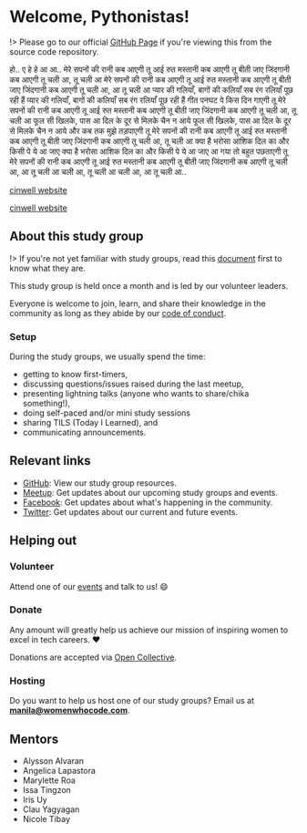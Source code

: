 # Welcome, Pythonistas!

!> Please go to our official [GitHub Page](https://wwcodemanila.github.io/WWCodeManila-Python/#/)
if you're viewing this from the source code repository.

हो.. ए हे हे आ आ.. मेरे सपनों की रानी कब आएगी तू आई रुत मस्तानी कब आएगी तू बीती जाए जिंदगानी कब आएगी तू चली आ, तू चली आ मेरे सपनों की रानी कब आएगी तू आई रुत मस्तानी कब आएगी तू बीती जाए जिंदगानी कब आएगी तू चली आ, आ तू चली आ प्यार की गलियाँ, बागों की कलियाँ सब रंग रलियाँ पूछ रही हैं प्यार की गलियाँ, बागों की कलियाँ सब रंग रलियाँ पूछ रही हैं गीत पनघट पे किस दिन गाएगी तू मेरे सपनों की रानी कब आएगी तू आई रुत मस्तानी कब आएगी तू बीती जाए जिंदगानी कब आएगी तू चली आ, तू चली आ फूल सी खिलके, पास आ दिल के दूर से मिलके चैन न आये फूल सी खिलके, पास आ दिल के दूर से मिलके चैन न आये और कब तक मुझे तड़पाएगी तू मेरे सपनों की रानी कब आएगी तू आई रुत मस्तानी कब आएगी तू बीती जाए जिंदगानी कब आएगी तू चली आ, तू चली आ क्या है भरोसा आशिक दिल का और किसी पे ये आ जाए क्या है भरोसा आशिक दिल का और किसी पे ये आ जाए आ गया तो बहुत पछताएगी तू मेरे सपनों की रानी कब आएगी तू आई रुत मस्तानी कब आएगी तू बीती जाए जिंदगानी कब आएगी तू चली आ, आ तू चली आ चली आ, तू चली आ चली आ, आ तू चली आ..

[cinwell website](https://www.youtube.com/embed/KUMtJ7Rufkg ':include :type=iframe width=100% height=400px')

[cinwell website](https://w.soundcloud.com/player/?url=https%3A//api.soundcloud.com/tracks/236767339&color=%23ff5500&auto_play=false&hide_related=false&show_comments=false&show_user=false&show_reposts=false&show_teaser=false&visual=true ':include :type=iframe width=100% height=100px')

## About this study group

!> If you're not yet familiar with study groups, read this [document](wwcodemanila/study_groups.md)
first to know what they are.

This study group is held once a month and is led by our volunteer leaders.

Everyone is welcome to join, learn, and share their knowledge in the community
as long as they abide by our [code of conduct](https://github.com/WomenWhoCode/guidelines-resources/blob/master/code_of_conduct.md).

### Setup

During the study groups, we usually spend the time:

- getting to know first-timers,
- discussing questions/issues raised during the last meetup,
- presenting lightning talks (anyone who wants to share/chika something!),
- doing self-paced and/or mini study sessions
- sharing TILS (Today I Learned), and
- communicating announcements.
    
    
## Relevant links

- [GitHub](https://github.com/wwcodemanila/WWCodeManila-Python): View our study group resources.
- [Meetup](https://bit.ly/wwcodemanilameetups): Get updates about our upcoming study groups and events.
- [Facebook](https://facebook.com/wwcodemanila): Get updates about what's happening in the community.
- [Twitter](https://twitter.com/wwcodemanila): Get updates about our current and future events.


## Helping out

### Volunteer

Attend one of our [events](https://bit.ly/wwcodemanilameetups) and talk to us! :smile:

### Donate

Any amount will greatly help us achieve our mission of inspiring women to excel in tech careers. :heart:

Donations are accepted via [Open Collective](https://opencollective.com/wwcodemanila).

### Hosting

Do you want to help us host one of our study groups? Email us at **manila@womenwhocode.com**.

## Mentors

- Alysson Alvaran
- Angelica Lapastora
- Marylette Roa
- Issa Tingzon
- Iris Uy
- Clau Yagyagan
- Nicole Tibay
